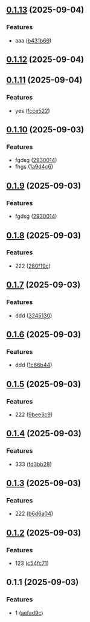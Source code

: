 ## [0.1.13](https://github.com/miswanting/eracraft-test/compare/v0.1.12...v0.1.13) (2025-09-04)


### Features

* aaa ([b431b69](https://github.com/miswanting/eracraft-test/commit/b431b69ffdb0efd5dab10a75fc34cd11571ae598))



## [0.1.12](https://github.com/miswanting/eracraft-test/compare/v0.1.11...v0.1.12) (2025-09-04)



## [0.1.11](https://github.com/miswanting/eracraft-test/compare/v0.1.10...v0.1.11) (2025-09-04)


### Features

* yes ([fcce522](https://github.com/miswanting/eracraft-test/commit/fcce522e91868b62e51684b296e9d38bf4431a7e))



## [0.1.10](https://github.com/miswanting/eracraft-test/compare/v0.1.8...v0.1.10) (2025-09-03)


### Features

* fgdsg ([2930014](https://github.com/miswanting/eracraft-test/commit/293001401d230dd3a114cf248f63469a1728d972))
* fhgs ([1a9d4c6](https://github.com/miswanting/eracraft-test/commit/1a9d4c6c95e960057b0ec510e8eaec5d8ab8682b))



## [0.1.9](https://github.com/miswanting/eracraft-test/compare/v0.1.8...v0.1.9) (2025-09-03)


### Features

* fgdsg ([2930014](https://github.com/miswanting/eracraft-test/commit/293001401d230dd3a114cf248f63469a1728d972))



## [0.1.8](https://github.com/miswanting/eracraft-test/compare/v0.1.9...v0.1.8) (2025-09-03)


### Features

* 222 ([280f19c](https://github.com/miswanting/eracraft-test/commit/280f19c0c76e9b8799a0fd5c98289174cef34640))



## [0.1.7](https://github.com/miswanting/eracraft-test/compare/v0.1.6...v0.1.7) (2025-09-03)


### Features

* ddd ([3245130](https://github.com/miswanting/eracraft-test/commit/32451300a2da8d4b5e19ce6fa3c3b469891c8ccc))



## [0.1.6](https://github.com/miswanting/eracraft-test/compare/v0.1.5...v0.1.6) (2025-09-03)


### Features

* ddd ([1c66b44](https://github.com/miswanting/eracraft-test/commit/1c66b44b3ce74e0bb4d09634609e310e9fbbf5d5))



## [0.1.5](https://github.com/miswanting/eracraft-test/compare/v0.1.4...v0.1.5) (2025-09-03)


### Features

* 222 ([9bee3c9](https://github.com/miswanting/eracraft-test/commit/9bee3c9f25af0455026a8d33389fd4379ea928c7))



## [0.1.4](https://github.com/miswanting/eracraft-test/compare/v0.1.3...v0.1.4) (2025-09-03)


### Features

* 333 ([fd3bb28](https://github.com/miswanting/eracraft-test/commit/fd3bb286f066d14424107cecd16f4179c760059b))



## [0.1.3](https://github.com/miswanting/eracraft-test/compare/v0.1.2...v0.1.3) (2025-09-03)


### Features

* 222 ([b6d6a04](https://github.com/miswanting/eracraft-test/commit/b6d6a0497f9f6ddf703711b45a3c1f18b33f0c57))



## [0.1.2](https://github.com/miswanting/eracraft-test/compare/v0.1.1...v0.1.2) (2025-09-03)


### Features

* 123 ([c54fc71](https://github.com/miswanting/eracraft-test/commit/c54fc71ff288b50d6cbabdcdda231401e3059965))



## 0.1.1 (2025-09-03)


### Features

* 1 ([aefad9c](https://github.com/miswanting/eracraft-test/commit/aefad9ce0566bd9fe64956fdbe53a3a3bf05eadf))




